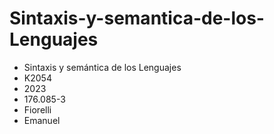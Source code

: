# Sintaxis-y-semantica-de-los-Lenguajes
* Sintaxis y semántica de los Lenguajes
* K2054
* 2023
* 176.085-3
* Fiorelli
* Emanuel
